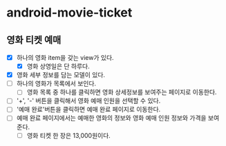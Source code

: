 # android-movie-ticket


## 영화 티켓 예매

- [x] 하나의 영화 item을 갖는 view가 있다.
    -[x] 영화 상영일은 단 하루다.
- [x] 영화 세부 정보를 담는 모델이 있다.
- [ ] 하나의 영화가 목록에서 보인다.
  - [ ] 영화 목록 중 하나를 클릭하면 영화 상세정보를 보여주는 페이지로 이동한다.
- [ ] '+', '-' 버튼을 클릭해서 영화 예매 인원을 선택할 수 있다.
- [ ] '예매 완료'버튼을 클릭하면 예매 완료 페이지로 이동한다.
- [ ] 예매 완료 페이지에서는 예매한 영화의 정보와 영화 예매 인원 정보와 가격을 보여준다.
  - [ ] 영화 티켓 한 장은 13,000원이다.